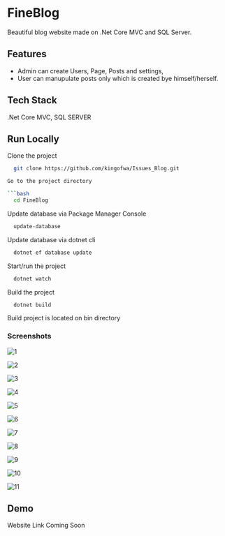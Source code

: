# FineBlog

Beautiful blog website made on .Net Core MVC and SQL Server.
## Features

- Admin can create Users, Page, Posts and settings,
- User can manupulate posts only which is created bye himself/herself.

## Tech Stack

.Net Core MVC, SQL SERVER

## Run Locally

Clone the project

```bash
  git clone https://github.com/kingofwa/Issues_Blog.git

Go to the project directory

```bash
  cd FineBlog
```

Update database via Package Manager Console

```bash
  update-database
```
Update database via dotnet cli

```bash
  dotnet ef database update
```

Start/run the project

```bash
  dotnet watch
```

Build the project

```bash
  dotnet build
```
Build project is located on bin directory
### Screenshots
![1](https://user-images.githubusercontent.com/88402075/236395631-a003ec74-1a94-4021-aec8-c98d2501bf0f.png)

![2](https://user-images.githubusercontent.com/88402075/236395634-db4b00eb-2a4e-4f1c-8f32-5835f88df1c0.png)

![3](https://user-images.githubusercontent.com/88402075/236395638-25e545e4-3087-464d-85b8-33e46666893b.png)

![4](https://user-images.githubusercontent.com/88402075/236395641-99430d9b-056e-4730-8100-efe7c1b01178.png)

![5](https://user-images.githubusercontent.com/88402075/236395646-052a319f-eda2-42b7-9b12-28f91ffe6eac.png)

![6](https://user-images.githubusercontent.com/88402075/236395649-72afaa1d-a9a3-4e0c-81f3-ede2aa054177.png)

![7](https://user-images.githubusercontent.com/88402075/236395652-7b0b472d-e97f-4454-8d74-031a8749dfd6.png)

![8](https://user-images.githubusercontent.com/88402075/236395656-671b9f91-7bdf-405d-b2a1-47558efc0280.png)

![9](https://user-images.githubusercontent.com/88402075/236395659-ff034c12-e283-4be9-b508-dd80b134712f.png)

![10](https://user-images.githubusercontent.com/88402075/236395661-8ec259d4-f9b8-41bb-b499-efd118549578.png)

![11](https://user-images.githubusercontent.com/88402075/236395614-cc65a5b7-ef07-4b4b-9224-92b1fb39e417.png)

## Demo

Website Link Coming Soon
